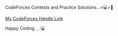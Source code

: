 CodeForces Contests and Practice Solutions...<💻>💞

[My CodeForces Handle Link](https://codeforces.com/profile/101rror)

Happy Coding ... 💻
